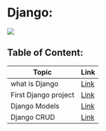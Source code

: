 # Django:

![](https://upload.wikimedia.org/wikipedia/commons/thumb/7/75/Django_logo.svg/2560px-Django_logo.svg.png)


## Table of Content:


| Topic                | Link                                   |
|----------------------|----------------------------------------|
| what is Django       | [Link](./Django%20notes/DjangoInfo.md) |
| First Django project | [Link](./Django%20notes/Django.md)     |
| Django Models| [Link](./Django%20notes/DjangoModel.md)     |
| Django CRUD| [Link](./Django%20notes/DjangoModel.md)     |

